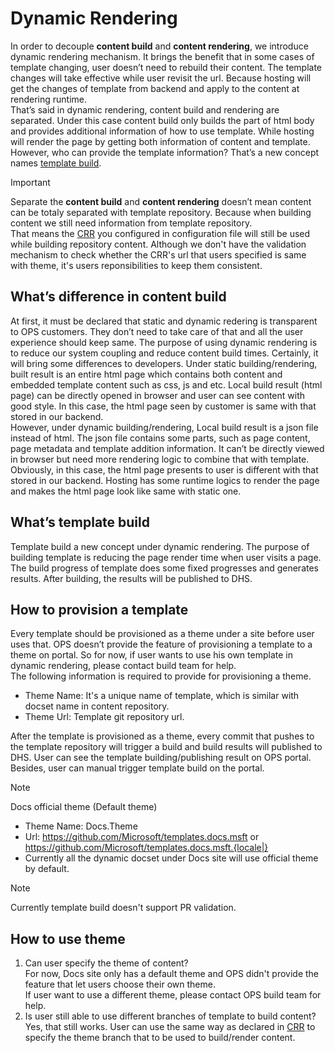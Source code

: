 # Dynamic Rendering
In order to decouple **content build** and **content rendering**, we introduce dynamic rendering mechanism. It brings the benefit that in some cases of template changing, user doesn’t need to rebuild their content. The template changes will take effective while user revisit the url. Because hosting will get the changes of template from backend and apply to the content at rendering runtime.  
That’s said in dynamic rendering, content build and rendering are separated. Under this case content build only builds the part of html body and provides additional information of how to use template. While hosting will render the page by getting both information of content and template. However, who can provide the template information? That’s a new concept names [template build](#whats-template-build).

> [!IMPORTANT]
> Separate the **content build** and **content rendering** doesn’t mean content can be totaly separated with template repository. Because when building content we still need information from template repository.  
> That means the [CRR](../partnerdocs/cross_repository_reference.md) you configured in configuration file will still be used while building repository content. Although we don't have the validation mechanism to check whether the CRR's url that users specified is same with theme, it's users reponsibilities to keep them consistent.

## What’s difference in content build
At first, it must be declared that static and dynamic redering is transparent to OPS customers. They don’t need to take care of that and all the user experience should keep same. The purpose of using dynamic rendering is to reduce our system coupling and reduce content build times. Certainly, it will bring some differences to developers.
Under static building/rendering, built result is an entire html page which contains both content and embedded template content such as css, js and etc. Local build result (html page) can be directly opened in browser and user can see content with good style. In this case, the html page seen by customer is same with that stored in our backend.  
However, under dynamic building/rendering, Local build result is a json file instead of html. The json file contains some parts, such as page content, page metadata and template addition information.  It can’t be directly viewed in browser but need more rendering logic to combine that with template. Obviously, in this case, the html page presents to user is different with that stored in our backend. Hosting has some runtime logics to render the page and makes the html page look like same with static one.

## What’s template build
Template build a new concept under dynamic rendering. The purpose of building template is reducing the page render time when user visits a page. The build progress of template does some fixed progresses and generates results. After building, the results will be published to DHS.

## How to provision a template
Every template should be provisioned as a theme under a site before user uses that. OPS doesn’t provide the feature of provisioning a template to a theme on portal. So for now, if user wants to use his own template in dynamic rendering, please contact build team for help.  
The following information is required to provide for provisioning a theme.
- Theme Name: It's a unique name of template, which is similar with docset name in content repository.
- Theme Url: Template git repository url.

After the template is provisioned as a theme, every commit that pushes to the template repository will trigger a build and build results will published to DHS. User can see the template building/publishing result on OPS portal. Besides, user can manual trigger template build on the portal.

> [!NOTE]
> Docs official theme (Default theme)  
> - Theme Name: Docs.Theme
> - Url: https://github.com/Microsoft/templates.docs.msft or https://github.com/Microsoft/templates.docs.msft.{locale|}  
> - Currently all the dynamic docset under Docs site will use official theme by default.

> [!NOTE]
> Currently template build doesn't support PR validation.

## How to use theme
1. Can user specify the theme of content?  
   For now, Docs site only has a default theme and OPS didn't provide the feature that let users choose their own theme.  
   If user want to use a different theme, please contact OPS build team for help.
2. Is user still able to use different branches of template to build content?
   Yes, that still works. User can use the same way as declared in [CRR](../partnerdocs/cross_repository_reference.md#whats-the-data-structure) to specify the theme branch that to be used to build/render content.
